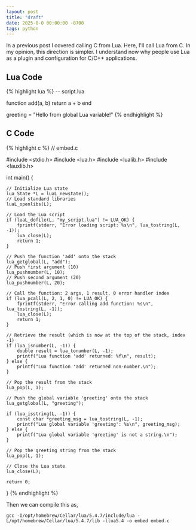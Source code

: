 ```yaml
---
layout: post
title: "draft"
date: 2025-0-0 00:00:00 -0700
tags: python
---
```


In a previous post I covered calling C from Lua. Here, I'll call Lua from C. In
my opinion, this direction is simpler. I understand now why people use Lua as a
plugin and configuration for C/C++ applications.

## Lua Code

{% highlight lua %}
-- script.lua

function add(a, b)
  return a + b
end

greeting = "Hello from global Lua variable!"
{% endhighlight %}

## C Code

{% highlight c %}
// embed.c

#include <stdio.h>
#include <lua.h>
#include <lualib.h>
#include <lauxlib.h>

int main() {

    // Initialize Lua state
    lua_State *L = luaL_newstate(); 
    // Load standard libraries
    luaL_openlibs(L);

    // Load the Lua script
    if (luaL_dofile(L, "my_script.lua") != LUA_OK) {
        fprintf(stderr, "Error loading script: %s\n", lua_tostring(L, -1));
        lua_close(L);
        return 1;
    }

    // Push the function 'add' onto the stack
    lua_getglobal(L, "add");
    // Push first argument (10)
    lua_pushnumber(L, 10);
    // Push second argument (20)
    lua_pushnumber(L, 20);

    // Call the function: 2 args, 1 result, 0 error handler index
    if (lua_pcall(L, 2, 1, 0) != LUA_OK) {
        fprintf(stderr, "Error calling add function: %s\n", lua_tostring(L, -1));
        lua_close(L);
        return 1;
    }

    // Retrieve the result (which is now at the top of the stack, index -1)
    if (lua_isnumber(L, -1)) {
        double result = lua_tonumber(L, -1);
        printf("Lua function 'add' returned: %f\n", result);
    } else {
        printf("Lua function 'add' returned non-number.\n");
    }
    
    // Pop the result from the stack
    lua_pop(L, 1); 

    // Push the global variable 'greeting' onto the stack
    lua_getglobal(L, "greeting"); 

    if (lua_isstring(L, -1)) {
        const char *greeting_msg = lua_tostring(L, -1);
        printf("Lua global variable 'greeting': %s\n", greeting_msg);
    } else {
        printf("Lua global variable 'greeting' is not a string.\n");
    }

    // Pop the greeting string from the stack
    lua_pop(L, 1);

    // Close the Lua state
    lua_close(L); 

    return 0;
}
{% endhighlight %}

Then we can compile this as,

```console
gcc -I/opt/homebrew/Cellar/lua/5.4.7/include/lua -L/opt/homebrew/Cellar/lua/5.4.7/lib -llua5.4 -o embed embed.c
```